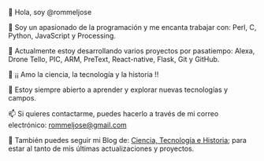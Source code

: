 👋 Hola, soy @rommeljose

🔭 Soy un apasionado de la programación y me encanta trabajar con: Perl, C, Python, JavaScript y Processing.

🌱 Actualmente estoy desarrollando varios proyectos por pasatiempo: Alexa, Drone Tello, PIC, ARM, PreText, React-native, Flask, Git y GitHub.

💞️ ¡¡ Amo la ciencia, la tecnología y la historia !!

👀 Estoy siempre abierto a aprender y explorar nuevas tecnologías y campos.

📫 Si quieres contactarme, puedes hacerlo a través de mi correo electrónico: rommeljose@gmail.com

🔗 También puedes seguir mi Blog de: [Ciencia, Tecnología e Historia](https://blog.cenitlab.com/#gsc.tab=0); para estar al tanto de mis últimas actualizaciones y proyectos.
